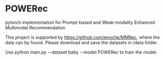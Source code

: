 # POWERec
pytorch implementation for Prompt-based and Weak-modality Enhanced Multimodal Recommendation

This project is supported by https://github.com/enoche/MMRec, where the data can by found. Please download and save the datasets in /data folder.

Use python main.py --dataset baby --model POWERec to train the model.
